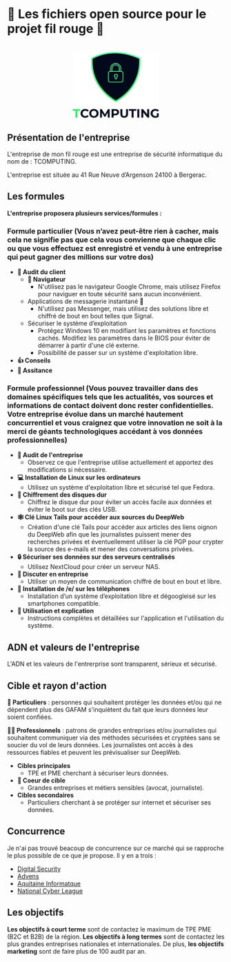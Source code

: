 # 🧶 Les fichiers open source pour le projet fil rouge 🧶

<div id="tcomputing-logo" align="center">
    <br />
    <img src="img/logo.png" alt="VSCodium Logo" width="200"/>
</div>

## Présentation de l'entreprise

L'entreprise de mon fil rouge est une entreprise de sécurité informatique du nom de : TCOMPUTING.

L'entreprise est située au 41 Rue Neuve d’Argenson 24100 à Bergerac.

## Les formules

**L'entreprise proposera plusieurs services/formules :**

### Formule particulier (Vous n’avez peut-être rien à cacher, mais cela ne signifie pas que cela vous convienne que chaque clic ou que vous effectuez est enregistré et vendu à une entreprise qui peut gagner des millions sur votre dos)

- **📖 Audit du client**
  - **🧭 Navigateur**
    - N'utilisez pas le navigateur Google Chrome, mais utilisez Firefox pour naviguer en toute sécurité sans aucun inconvénient.
  - Applications de messagerie instantané 💬
    - N'utilisez pas Messenger, mais utilisez des solutions libre et chiffré de bout en bout telles que Signal.
  - Sécuriser le système d’exploitation
    - Protégez Windows 10 en modifiant les paramètres et fonctions cachés. Modifiez les paramètres dans le BIOS pour éviter de démarrer à partir d'une clé externe.
    - Possibilité de passer sur un système d'exploitation libre.
- **👍 Conseils**
- **🤝 Assitance**

### Formule professionnel (Vous pouvez travailler dans des domaines spécifiques tels que les actualités, vos sources et informations de contact doivent donc rester confidentielles. Votre entreprise évolue dans un marché hautement concurrentiel et vous craignez que votre innovation ne soit à la merci de géants technologiques accédant à vos données professionnelles)

- **📖 Audit de l'entreprise**
  - Observez ce que l'entreprise utilise actuellement et apportez des modifications si nécessaire.
- **💻 Installation de Linux sur les ordinateurs**
  - Utilisez un système d'exploitation libre et sécurisé tel que Fedora.
- **💾 Chiffrement des disques dur**
  - Chiffrez le disque dur pour éviter un accès facile aux données et éviter le boot sur des clés USB.
- **🕸 Clé Linux Tails pour accéder aux sources du DeepWeb**
  - Création d'une clé Tails pour accéder aux articles des liens oignon du DeepWeb afin que les journalistes puissent mener des recherches privées et éventuellement utiliser la clé PGP pour crypter la source des e-mails et mener des conversations privées.
- **🔒 Sécuriser ses données sur des serveurs centralisés**
  - Utilisez NextCloud pour créer un serveur NAS.
- **💬 Discuter en entreprise**
  - Utiliser un moyen de communication chiffré de bout en bout et libre.
- **📱 Installation de /e/ sur les téléphones**
  - Installation d’un système d’exploitation libre et dégoogleisé sur les smartphones compatible.
- **💁 Utilisation et explication**
  - Instructions complètes et détaillées sur l'application et l'utilisation du système.

## ADN et valeurs de l'entreprise

L'ADN et les valeurs de l'entrerprise sont transparent, sérieux et sécurisé.

## Cible et rayon d'action

**🙇 Particuliers** : personnes qui souhaitent protéger les données et/ou qui ne dépendent plus des GAFAM s'inquiètent du fait que leurs données leur soient confiées.

**👩‍💼 Professionnels** : patrons de grandes entreprises et/ou journalistes qui souhaitent communiquer via des méthodes sécurisées et cryptées sans se soucier du vol de leurs données. Les journalistes ont accès à des ressources fiables et peuvent les prévisualiser sur DeepWeb.

- **Cibles principales**
  - TPE et PME cherchant à sécuriser leurs données.
- **🎯 Coeur de cible**
  - Grandes entreprises et métiers sensibles (avocat, journaliste).
- **Cibles secondaires**
  - Particuliers cherchant à se protéger sur internet et sécuriser ses données.

## Concurrence

Je n'ai pas trouvé beacoup de concurrence sur ce marché qui se rapproche le plus possible de ce que je propose. Il y en a trois :

- [Digital Security](https://www.digital.security/fr/)
- [Advens](https://www.advens.fr/fr)
- [Aquitaine Informatque](https://www.aquitaine-informatique.com)
- [National Cyber League](https://nationalcyberleague.org/)

## Les objectifs

**Les objectifs à court terme** sont de contactez le maximum de TPE PME (B2C et B2B) de la région. **Les objectifs à long termes** sont de contactez les plus grandes entreprises nationales et internationales.
De plus, **les objectifs marketing** sont de faire plus de 100 audit par an.
